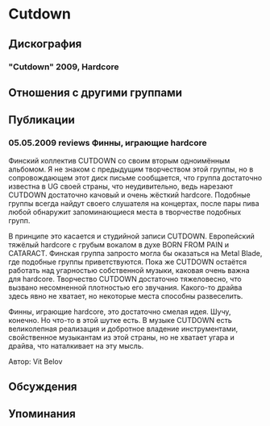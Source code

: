 # Cutdown



## Дискография

### "Cutdown" 2009, Hardcore




## Отношения с другими группами


## Публикации

### 05.05.2009 reviews Финны, играющие hardcore

<P>Финский коллектив CUTDOWN со своим вторым одноимённым альбомом. Я не знаком с предыдущим творчеством этой группы, но в сопровождающем этот диск письме сообщается, что группа достаточно известна в UG своей страны, что неудивительно, ведь нарезают CUTDOWN достаточно качовый и очень жёсткий hardcore. Подобные группы всегда найдут своего слушателя на концертах, после пары пива любой обнаружит запоминающиеся места в творчестве подобных групп.</P>
<P>В принципе это касается и студийной записи CUTDOWN. Европейский тяжёлый hardcore с грубым вокалом в духе BORN FROM PAIN и CATARACT. Финская группа запросто могла бы оказаться на Metal Blade, где подобные группы приветствуются. Пока же CUTDOWN остаётся работать над угарностью собственной музыки, каковая очень важна для hardcore. Творчество CUTDOWN достаточно тяжеловесно, что вызвано несомненной плотностью его звучания. Какого-то драйва здесь явно не хватает, но некоторые места способны развеселить.</P>
<P>Финны, играющие hardcore, это достаточно смелая идея. Шучу, конечно. Но что-то в этой шутке есть. В музыке CUTDOWN есть великолепная реализация и добротное владение инструментами, свойственное музыкантам из этой страны, но не хватает угара и драйва, что наталкивает на эту мысль.</P>
Автор: Vit Belov


## Обсуждения


## Упоминания

